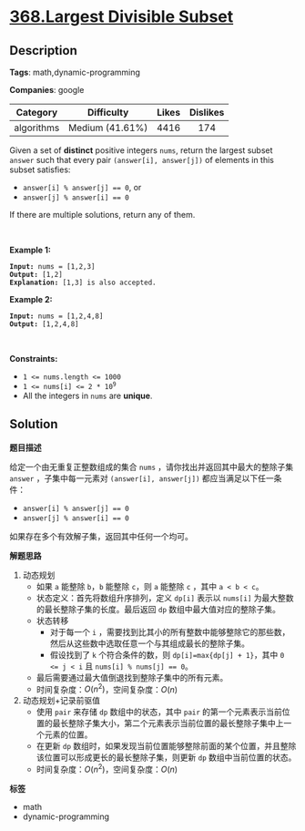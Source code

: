 # [368.Largest Divisible Subset](https://leetcode.com/problems/largest-divisible-subset/description/)

## Description

**Tags**: math,dynamic-programming

**Companies**: google

|  Category  |   Difficulty    | Likes | Dislikes |
| :--------: | :-------------: | :---: | :------: |
| algorithms | Medium (41.61%) | 4416  |   174    |

<p>Given a set of <strong>distinct</strong> positive integers <code>nums</code>, return the largest subset <code>answer</code> such that every pair <code>(answer[i], answer[j])</code> of elements in this subset satisfies:</p>
<ul>
  <li><code>answer[i] % answer[j] == 0</code>, or</li>
  <li><code>answer[j] % answer[i] == 0</code></li>
</ul>
<p>If there are multiple solutions, return any of them.</p>
<p>&nbsp;</p>
<p><strong class="example">Example 1:</strong></p>
<pre><code><strong>Input:</strong> nums = [1,2,3]
<strong>Output:</strong> [1,2]
<strong>Explanation:</strong> [1,3] is also accepted.</code></pre>
<p><strong class="example">Example 2:</strong></p>
<pre><code><strong>Input:</strong> nums = [1,2,4,8]
<strong>Output:</strong> [1,2,4,8]</code></pre>
<p>&nbsp;</p>
<p><strong>Constraints:</strong></p>
<ul>
  <li><code>1 &lt;= nums.length &lt;= 1000</code></li>
  <li><code>1 &lt;= nums[i] &lt;= 2 * 10<sup>9</sup></code></li>
  <li>All the integers in <code>nums</code> are <strong>unique</strong>.</li>
</ul>

## Solution

**题目描述**

给定一个由无重复正整数组成的集合 `nums` ，请你找出并返回其中最大的整除子集 `answer` ，子集中每一元素对 `(answer[i], answer[j])` 都应当满足以下任一条件：

- `answer[i] % answer[j] == 0`
- `answer[j] % answer[i] == 0`

如果存在多个有效解子集，返回其中任何一个均可。

**解题思路**

1. 动态规划
   - 如果 `a` 能整除 `b`，`b` 能整除 `c`，则 `a` 能整除 `c` ，其中 `a < b < c`。
   - 状态定义：首先将数组升序排列，定义 `dp[i]` 表示以 `nums[i]` 为最大整数的最长整除子集的长度。最后返回 `dp` 数组中最大值对应的整除子集。
   - 状态转移
     - 对于每一个 `i` ，需要找到比其小的所有整数中能够整除它的那些数，然后从这些数中选取任意一个与其组成最长的整除子集。
     - 假设找到了 `k` 个符合条件的数，则 `dp[i]=max{dp[j] + 1}`，其中 `0 <= j < i` 且 `nums[i] % nums[j] == 0`。
   - 最后需要通过最大值倒退找到整除子集中的所有元素。
   - 时间复杂度：$O(n^2)$，空间复杂度：$O(n)$
2. 动态规划+记录前驱值
   - 使用 `pair` 来存储 `dp` 数组中的状态，其中 `pair` 的第一个元素表示当前位置的最长整除子集大小，第二个元素表示当前位置的最长整除子集中上一个元素的位置。
   - 在更新 `dp` 数组时，如果发现当前位置能够整除前面的某个位置，并且整除该位置可以形成更长的最长整除子集，则更新 `dp` 数组中当前位置的状态。
   - 时间复杂度：$O(n^2)$，空间复杂度：$O(n)$

**标签**

- math
- dynamic-programming
